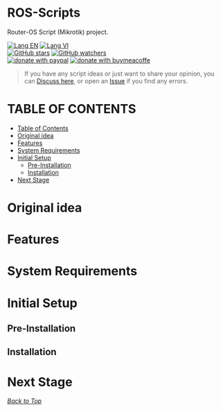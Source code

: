 # ROS-Scripts
Router-OS Script (Mikrotik) project.

[![Lang EN](https://img.shields.io/badge/lang-en-green)](https://github.com/quachdoduy/ROS-Scripts/blob/main/README.md)
[![Lang VI](https://img.shields.io/badge/lang-vi-yellow)](https://github.com/quachdoduy/ROS-Scripts/blob/main/README.vi.md)<br/>
[![GitHub stars](https://img.shields.io/github/stars/quachdoduy/ROS-Scripts?logo=GitHub&style=flat&color=red)](https://github.com/quachdoduy/ROS-Scripts/stargazers)
[![GitHub watchers](https://img.shields.io/github/watchers/quachdoduy/ROS-Scripts?logo=GitHub&style=flat&color=blue)](https://github.com/quachdoduy/ROS-Scripts/watchers)<br/>
[![donate with paypal](https://img.shields.io/badge/Like_it%3F-Donate!-green?logo=githubsponsors&logoColor=orange&style=flat)](https://paypal.me/quachdoduy)
[![donate with buymeacoffe](https://img.shields.io/badge/Like_it%3F-Donate!-blue?logo=githubsponsors&logoColor=orange&style=flat)](https://buymeacoffee.com/quachdoduy)

>If you have any script ideas or just want to share your opinion, you can [Discuss here](https://github.com/quachdoduy/ROS-Scripts/discussions/), or open an [Issue](https://github.com/quachdoduy/ROS-Scripts/issues) if you find any errors.

# TABLE OF CONTENTS
- [Table of Contents](#table-of-contents)
- [Original idea](#original-idea)
- [Features](#features)
- [System Requirements](#system-requirements)
- [Initial Setup](#initial-setup)
    - [Pre-Installation](#pre-installation)
    - [Installation](#installation)
- [Next Stage](#next-stage)

# Original idea

# Features

# System Requirements

# Initial Setup
## Pre-Installation
## Installation

# Next Stage

*[Back to Top](#ros-scripts)*